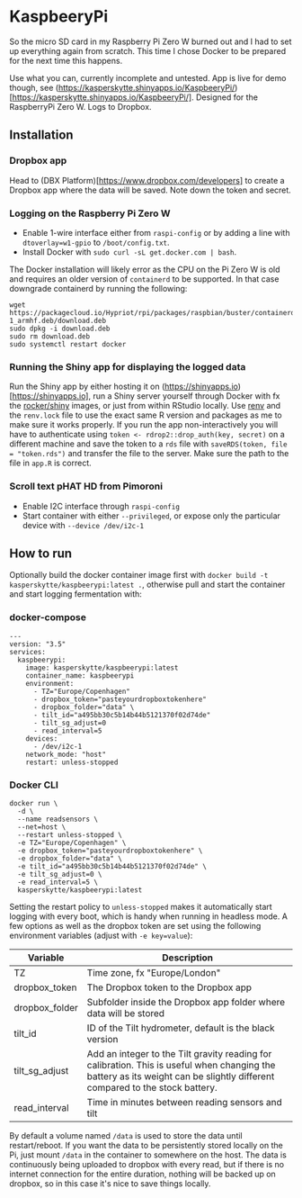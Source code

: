 # KaspbeeryPi
So the micro SD card in my Raspberry Pi Zero W burned out and I had to set up everything again from scratch. This time I chose Docker to be prepared for the next time this happens.

Use what you can, currently incomplete and untested. App is live for demo though, see (https://kasperskytte.shinyapps.io/KaspbeeryPi/)[https://kasperskytte.shinyapps.io/KaspbeeryPi/].
Designed for the RaspberryPi Zero W. Logs to Dropbox. 

## Installation
### Dropbox app
Head to (DBX Platform)[https://www.dropbox.com/developers] to create a Dropbox app where the data will be saved. Note down the token and secret.

### Logging on the Raspberry Pi Zero W
 - Enable 1-wire interface either from `raspi-config` or by adding a line with `dtoverlay=w1-gpio` to `/boot/config.txt`.
 - Install Docker with `sudo curl -sL get.docker.com | bash`.

The Docker installation will likely error as the CPU on the Pi Zero W is old and requires an older version of `containerd` to be supported. In that case downgrade containerd by running the following:
```
wget https://packagecloud.io/Hypriot/rpi/packages/raspbian/buster/containerd.io_1.2.6-1_armhf.deb/download.deb
sudo dpkg -i download.deb
sudo rm download.deb
sudo systemctl restart docker
```

### Running the Shiny app for displaying the logged data
Run the Shiny app by either hosting it on (https://shinyapps.io)[https://shinyapps.io], run a Shiny server yourself through Docker with fx the [rocker/shiny](`https://hub.docker.com/r/rocker/shiny`) images, or just from within RStudio locally. Use [renv](https://rstudio.github.io/renv/) and the `renv.lock` file to use the exact same R version and packages as me to make sure it works properly. If you run the app non-interactively you will have to authenticate using `token <- rdrop2::drop_auth(key, secret)` on a different machine and save the token to a `rds` file with `saveRDS(token, file = "token.rds")` and transfer the file to the server. Make sure the path to the file in `app.R` is correct.

### Scroll text pHAT HD from Pimoroni
 - Enable I2C interface through `raspi-config`
 - Start container with either `--privileged`, or expose only the particular device with `--device /dev/i2c-1`

## How to run
Optionally build the docker container image first with `docker build -t kasperskytte/kaspbeerypi:latest .`, otherwise pull and start the container and start logging fermentation with:

### docker-compose
```
---
version: "3.5"
services:
  kaspbeerypi:
    image: kasperskytte/kaspbeerypi:latest
    container_name: kaspbeerypi
    environment:
      - TZ="Europe/Copenhagen"
      - dropbox_token="pasteyourdropboxtokenhere"
      - dropbox_folder="data" \
      - tilt_id="a495bb30c5b14b44b5121370f02d74de"
      - tilt_sg_adjust=0
      - read_interval=5
    devices:
      - /dev/i2c-1
    network_mode: "host"
    restart: unless-stopped
```

### Docker CLI
```
docker run \
  -d \
  --name readsensors \
  --net=host \
  --restart unless-stopped \
  -e TZ="Europe/Copenhagen" \
  -e dropbox_token="pasteyourdropboxtokenhere" \
  -e dropbox_folder="data" \
  -e tilt_id="a495bb30c5b14b44b5121370f02d74de" \
  -e tilt_sg_adjust=0 \
  -e read_interval=5 \
  kasperskytte/kaspbeerypi:latest
```

Setting the restart policy to `unless-stopped` makes it automatically start logging with every boot, which is handy when running in headless mode.
A few options as well as the dropbox token are set using the following environment variables (adjust with `-e key=value`):

| Variable | Description |
| --- | --- |
| TZ | Time zone, fx "Europe/London" |
| dropbox_token | The Dropbox token to the Dropbox app |
| dropbox_folder | Subfolder inside the Dropbox app folder where data will be stored |
| tilt_id | ID of the Tilt hydrometer, default is the black version |
| tilt_sg_adjust | Add an integer to the Tilt gravity reading for calibration. This is useful when changing the battery as its weight can be slightly different compared to the stock battery. |
| read_interval | Time in minutes between reading sensors and tilt |

By default a volume named `/data` is used to store the data until restart/reboot. If you want the data to be persistently stored locally on the Pi, just mount `/data` in the container to somewhere on the host. The data is continuously being uploaded to dropbox with every read, but if there is no internet connection for the entire duration, nothing will be backed up on dropbox, so in this case it's nice to save things locally.

